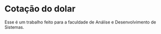 # Cotação do dolar

Esse é um trabalho feito para a faculdade de Análise e Desenvolvimento de Sistemas.